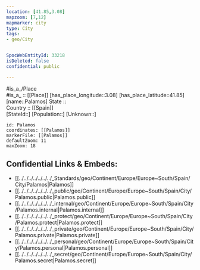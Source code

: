 ```yaml
---
location: [41.85,3.08] 
mapzoom: [7,12] 
mapmarker: city 
type: City
tags:
- geo/City


SpocWebEntityId: 33218
isDeleted: false
confidential: public

---
```

#is_a_/Place  
#is_a_ :: [[Place]] 
[has_place_longitude::3.08] 
[has_place_latitude::41.85] 
[name::Palamos] 
State ::  
Country :: [[Spain]]  
[StateId::] 
[Population::] 
[Unknown::] 


```leaflet
id: Palamos
coordinates: [[Palamos]] 
markerFile: [[Palamos]] 
defaultZoom: 11 
maxZoom: 18
```


## Confidential Links & Embeds: 
- [[../../../../../../../_Standards/geo/Continent/Europe/Europe~South/Spain/City/Palamos|Palamos]] 
- [[../../../../../../../_public/geo/Continent/Europe/Europe~South/Spain/City/Palamos.public|Palamos.public]] 
- [[../../../../../../../_internal/geo/Continent/Europe/Europe~South/Spain/City/Palamos.internal|Palamos.internal]] 
- [[../../../../../../../_protect/geo/Continent/Europe/Europe~South/Spain/City/Palamos.protect|Palamos.protect]] 
- [[../../../../../../../_private/geo/Continent/Europe/Europe~South/Spain/City/Palamos.private|Palamos.private]] 
- [[../../../../../../../_personal/geo/Continent/Europe/Europe~South/Spain/City/Palamos.personal|Palamos.personal]] 
- [[../../../../../../../_secret/geo/Continent/Europe/Europe~South/Spain/City/Palamos.secret|Palamos.secret]] 
